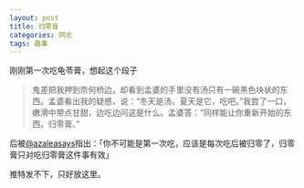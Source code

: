 ```yaml
---
layout: post
title: 归零膏
categories: 网志
tags: 趣事
---
```

刚刚第一次吃龟苓膏，想起这个段子

>鬼差把我押到奈何桥边，却看到孟婆的手里没有汤只有一碗黑色块状的东西。孟婆看出我的疑惑，说：“冬天是汤，夏天是它，吃吧。”我尝了一口，嫩滑中带点甘甜，边吃边问这是什么。孟婆答：“同样能让你重新开始的东西，归零膏。” 

后被[@azaleasays](https://twitter.com/azaleasays)指出：「你不可能是第一次吃，应该是每次吃后被归零了，归零膏只对吃归零膏这件事有效」

推特发不下，只好放这里。

